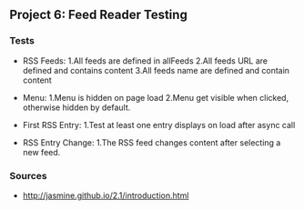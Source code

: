 ## Project 6: Feed Reader Testing

### Tests
* RSS Feeds:
  1.All feeds are defined in allFeeds
  2.All feeds URL are defined and contains content
  3.All feeds name are defined and contain content

* Menu:
  1.Menu is hidden on page load
  2.Menu get visible when clicked, otherwise hidden by default.

* First RSS Entry:
  1.Test at least one entry displays on load after async call

* RSS Entry Change:
  1.The RSS feed changes content after selecting a new feed.

### Sources
* http://jasmine.github.io/2.1/introduction.html
